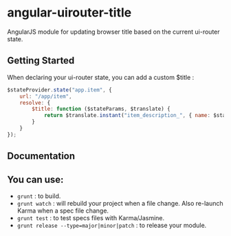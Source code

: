 # angular-uirouter-title

AngularJS module for updating browser title based on the current ui-router state.

## Getting Started

When declaring your ui-router state, you can add a custom $title :

```javascript
$stateProvider.state("app.item", {
    url: "/app/item",
    resolve: {
        $title: function ($stateParams, $translate) {
            return $translate.instant("item_description_", { name: $stateParams.id });
        }
    }
});
```

## Documentation

You can use:
------------

  - `grunt` : to build.
  - `grunt watch` : will rebuild your project when a file change. Also re-launch Karma when a spec file change.
  - `grunt test` : to test specs files with Karma/Jasmine.
  - `grunt release --type=major|minor|patch` : to release your module.
